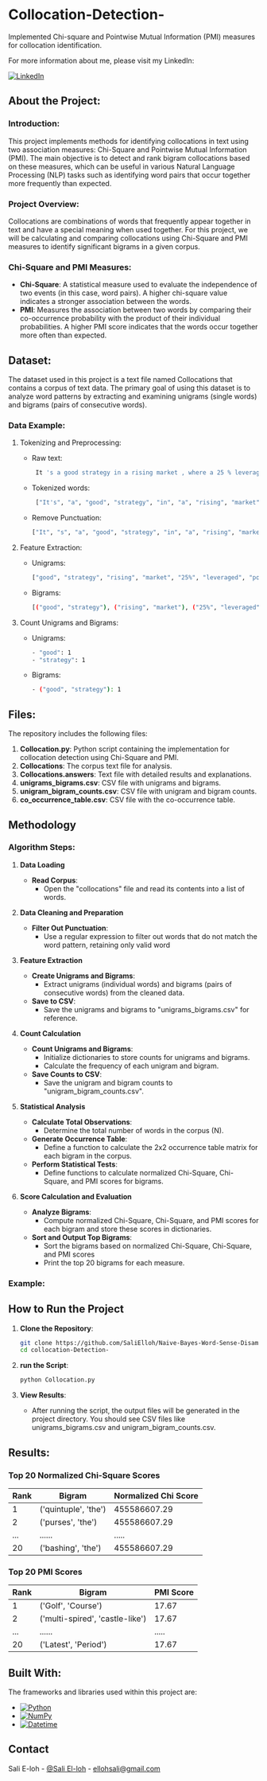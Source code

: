 # Collocation-Detection-
Implemented Chi-square and Pointwise Mutual Information (PMI) measures for collocation identification.

For more information about me, please visit my LinkedIn:

[![LinkedIn][LinkedIn.js]][LinkedIn-url]

<!-- ABOUT THE PROJECT -->

## About the Project:

### Introduction:

This project implements methods for identifying collocations in text using two association measures: Chi-Square and Pointwise Mutual Information (PMI). The main objective is to detect and rank bigram collocations based on these measures, which can be useful in various Natural Language Processing (NLP) tasks such as identifying word pairs that occur together more frequently than expected.

### Project Overview:

Collocations are combinations of words that frequently appear together in text and have a special meaning when used together. For this project, we will be calculating and comparing collocations using Chi-Square and PMI measures to identify significant bigrams in a given corpus.


### Chi-Square and PMI Measures:
* **Chi-Square**: A statistical measure used to evaluate the independence of two events (in this case, word pairs). A higher chi-square value indicates a stronger association between the words.
* **PMI**: Measures the association between two words by comparing their co-occurrence probability with the product of their individual probabilities. A higher PMI score indicates that the words occur together more often than expected.


<!-- Dataset -->

##  Dataset:

The dataset used in this project is a text file named Collocations that contains a corpus of text data. The primary goal of using this dataset is to analyze word patterns by extracting and examining unigrams (single words) and bigrams (pairs of consecutive words).

### Data Example:

   1. Tokenizing and Preprocessing:
      - Raw text:
         ```bash
          It 's a good strategy in a rising market , where a 25 % leveraged portfolio in effect allows investors to have 125 % of their money working for them .
         ```

      - Tokenized words:
         ```bash
          ["It's", "a", "good", "strategy", "in", "a", "rising", "market", "where", "a", "25%", "leveraged", "portfolio", "in", "effect", "allows", "investors", "to", "have", "125%", "of", "their", "money", "working", "for", "them"]
         ```
      - Remove Punctuation:
         ```bash
        ["It", "s", "a", "good", "strategy", "in", "a", "rising", "market", "where", "a", "25", "leveraged", "portfolio", "in", "effect", "allows", "investors", "to", "have", "125", "of", "their", "money", "working", "for", "them"]
         ```
   2. Feature Extraction:
      - Unigrams:
         ```bash
        ["good", "strategy", "rising", "market", "25%", "leveraged", "portfolio", "effect", "investors", "125%", "money"]
         ```
      - Bigrams:
         ```bash
        [("good", "strategy"), ("rising", "market"), ("25%", "leveraged"), ("leveraged", "portfolio") ,("portfolio", "in") ,("in", "effect") ,("effect", "allows"), ("allows", "investors"), .... ("for", "them")]
         ```

   3. Count Unigrams and Bigrams:
      - Unigrams:
         ```bash
         - "good": 1
         - "strategy": 1
         ```

      - Bigrams:
         ```bash
         - ("good", "strategy"): 1
         ```



## Files:

The repository includes the following files:

1. **Collocation.py**: Python script containing the implementation for collocation detection using Chi-Square and PMI.
2. **Collocations**: The corpus text file for analysis.
3. **Collocations.answers**: Text file with detailed results and explanations.
4. **unigrams_bigrams.csv**: CSV file with unigrams and bigrams.
5. **unigram_bigram_counts.csv**: CSV file with unigram and bigram counts.
6. **co_occurrence_table.csv**: CSV file with the co-occurrence table.

<!-- METHODOLOGY -->

## Methodology

### Algorithm Steps:

  1. **Data Loading**
      - **Read Corpus**:
        - Open the "collocations" file and read its contents into a list of words.
  
  2. **Data Cleaning and Preparation**
       - **Filter Out Punctuation**:
         - Use a regular expression to filter out words that do not match the word pattern, retaining only valid word
  
  3. **Feature Extraction**
      - **Create Unigrams and Bigrams**:
        - Extract unigrams (individual words) and bigrams (pairs of consecutive words) from the cleaned data.
      - **Save to CSV**:
        - Save the unigrams and bigrams to "unigrams_bigrams.csv" for reference.

  4. **Count Calculation**
      - **Count Unigrams and Bigrams**:
        - Initialize dictionaries to store counts for unigrams and bigrams.
        - Calculate the frequency of each unigram and bigram.
      - **Save Counts to CSV**:
        - Save the unigram and bigram counts to "unigram_bigram_counts.csv".

  5. **Statistical Analysis**
      - **Calculate Total Observations**:
        - Determine the total number of words in the corpus (N).
      - **Generate Occurrence Table**:
        - Define a function to calculate the 2x2 occurrence table matrix for each bigram in the corpus.
      - **Perform Statistical Tests**:
        - Define functions to calculate normalized Chi-Square, Chi-Square, and PMI scores for bigrams.

  6. **Score Calculation and Evaluation**
      - **Analyze Bigrams**:
        - Compute normalized Chi-Square, Chi-Square, and PMI scores for each bigram and store these scores in dictionaries.
      - **Sort and Output Top Bigrams**:
        - Sort the bigrams based on normalized Chi-Square, Chi-Square, and PMI scores
        - Print the top 20 bigrams for each measure.


### Example:
   
<!-- Results -->
## How to Run the Project

1. **Clone the Repository**:
      ```bash
   git clone https://github.com/SaliElloh/Naive-Bayes-Word-Sense-Disambiguation-.git
   cd collocation-Detection-
    ```
    
2. **run the Script**:
      ```bash
   python Collocation.py
    ```

3. **View Results**:
   - After running the script, the output files will be generated in the project directory. You should see CSV files like unigrams_bigrams.csv and unigram_bigram_counts.csv.
  

<!-- Results -->

## Results:

### Top 20 Normalized Chi-Square Scores

| **Rank** | **Bigram**                      | **Normalized Chi Score** |
|----------|--------------------------------|--------------------------|
| 1        | ('quintuple', 'the')            | 455586607.29             |
| 2        | ('purses', 'the')               | 455586607.29             |
| ...      | ......                          | .....                    |
| 20       | ('bashing', 'the')              | 455586607.29             |

### Top 20 PMI Scores

| **Rank** | **Bigram**                       | **PMI Score**  |
|----------|---------------------------------|-----------------|
| 1        | ('Golf', 'Course')               | 17.67          |
| 2        | ('multi-spired', 'castle-like')  | 17.67          |
| ...      | ......                           | .....          |
| 20       | ('Latest', 'Period')             | 17.67          |


<!-- Built With -->

## Built With:

The frameworks and libraries used within this project are:

* [![Python][Python.js]][Python-url]
* [![NumPy][NumPy.js]][NumPy-url]
* [![Datetime][Datetime.js]][Datetime-url]


<!-- CONTACT -->

## Contact

Sali E-loh - [@Sali El-loh](https://www.linkedin.com/in/salielloh12/) - ellohsali@gmail.com


<!-- MARKDOWN LINKS & IMAGES -->
<!-- https://www.markdownguide.org/basic-syntax/#reference-style-links -->
[LinkedIn.js]: https://img.shields.io/badge/LinkedIn-0077B5?style=for-the-badge&logo=linkedin&logoColor=white
[LinkedIn-url]: https://www.linkedin.com/in/salielloh12/

[Python.js]: https://img.shields.io/badge/Python-3776AB?style=for-the-badge&logo=python&logoColor=white
[Python-url]: https://www.python.org/

[NumPy.js]: https://img.shields.io/badge/NumPy-013243?style=for-the-badge&logo=numpy&logoColor=white
[NumPy-url]: https://numpy.org/

[Datetime.js]: https://img.shields.io/badge/Datetime-44a833?style=for-the-badge
[Datetime-url]: https://docs.python.org/3/library/datetime.html




